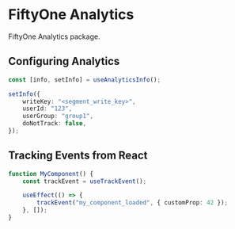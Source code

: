 # FiftyOne Analytics

FiftyOne Analytics package.

## Configuring Analytics

```typescript
const [info, setInfo] = useAnalyticsInfo();

setInfo({
    writeKey: "<segment_write_key>",
    userId: "123",
    userGroup: "group1",
    doNotTrack: false,
});
```

## Tracking Events from React

```typescript
function MyComponent() {
    const trackEvent = useTrackEvent();

    useEffect(() => {
        trackEvent("my_component_loaded", { customProp: 42 });
    }, []);
}
```
